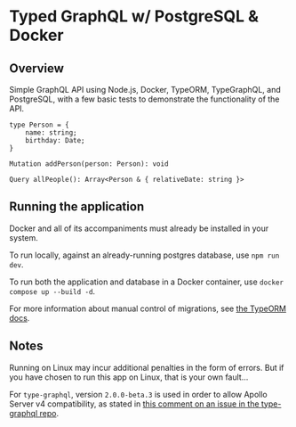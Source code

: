 # Typed GraphQL w/ PostgreSQL & Docker

## Overview

Simple GraphQL API using Node.js, Docker, TypeORM, TypeGraphQL, and PostgreSQL,
with a few basic tests to demonstrate the functionality of the API.

```
type Person = {
    name: string;
    birthday: Date;
}

Mutation addPerson(person: Person): void

Query allPeople(): Array<Person & { relativeDate: string }>
```

## Running the application

Docker and all of its accompaniments must already be installed in your system.

To run locally, against an already-running postgres database, use `npm run dev`.

To run both the application and database in a Docker container, use `docker compose up --build -d`.

For more information about manual control of migrations, see [the TypeORM docs](https://typeorm.io/migrations).

## Notes

Running on Linux may incur additional penalties in the form of errors.
But if you have chosen to run this app on Linux, that is your own fault...

For `type-graphql`, version `2.0.0-beta.3` is used in order to allow Apollo Server v4 compatibility,
as stated in [this comment on an issue in the type-graphql repo](https://github.com/MichalLytek/type-graphql/issues/1543#issuecomment-1761715377).
